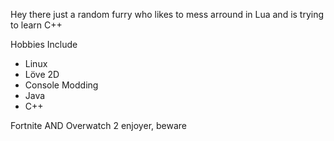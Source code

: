 Hey there just a random furry who likes to mess arround in Lua and is trying to learn C++

Hobbies Include 
- Linux
- Löve 2D 
- Console Modding
- Java
- C++











Fortnite AND Overwatch 2 enjoyer, beware
